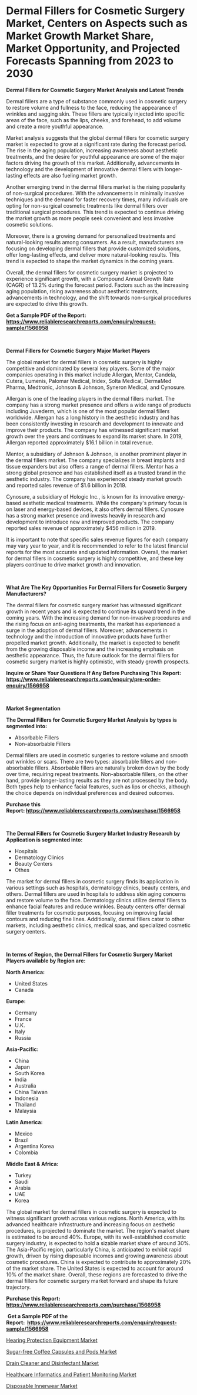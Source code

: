 <p><h1>Dermal Fillers for Cosmetic Surgery Market, Centers on Aspects such as Market Growth Market Share, Market Opportunity, and Projected Forecasts Spanning from 2023 to 2030</h1></p><p><strong>Dermal Fillers for Cosmetic Surgery Market Analysis and Latest Trends</strong></p>
<p><p>Dermal fillers are a type of substance commonly used in cosmetic surgery to restore volume and fullness to the face, reducing the appearance of wrinkles and sagging skin. These fillers are typically injected into specific areas of the face, such as the lips, cheeks, and forehead, to add volume and create a more youthful appearance.</p><p>Market analysis suggests that the global dermal fillers for cosmetic surgery market is expected to grow at a significant rate during the forecast period. The rise in the aging population, increasing awareness about aesthetic treatments, and the desire for youthful appearance are some of the major factors driving the growth of this market. Additionally, advancements in technology and the development of innovative dermal fillers with longer-lasting effects are also fueling market growth.</p><p>Another emerging trend in the dermal fillers market is the rising popularity of non-surgical procedures. With the advancements in minimally invasive techniques and the demand for faster recovery times, many individuals are opting for non-surgical cosmetic treatments like dermal fillers over traditional surgical procedures. This trend is expected to continue driving the market growth as more people seek convenient and less invasive cosmetic solutions.</p><p>Moreover, there is a growing demand for personalized treatments and natural-looking results among consumers. As a result, manufacturers are focusing on developing dermal fillers that provide customized solutions, offer long-lasting effects, and deliver more natural-looking results. This trend is expected to shape the market dynamics in the coming years.</p><p>Overall, the dermal fillers for cosmetic surgery market is projected to experience significant growth, with a Compound Annual Growth Rate (CAGR) of 13.2% during the forecast period. Factors such as the increasing aging population, rising awareness about aesthetic treatments, advancements in technology, and the shift towards non-surgical procedures are expected to drive this growth.</p></p>
<p><strong>Get a Sample PDF of the Report:&nbsp; <a href="https://www.reliableresearchreports.com/enquiry/request-sample/1566958">https://www.reliableresearchreports.com/enquiry/request-sample/1566958</a></strong></p>
<p>&nbsp;</p>
<p><strong>Dermal Fillers for Cosmetic Surgery Major Market Players</strong></p>
<p><p>The global market for dermal fillers in cosmetic surgery is highly competitive and dominated by several key players. Some of the major companies operating in this market include Allergan, Mentor, Candela, Cutera, Lumenis, Palomar Medical, Iridex, Solta Medical, DermaMed Pharma, Medtronic, Johnson & Johnson, Syneron Medical, and Cynosure.</p><p>Allergan is one of the leading players in the dermal fillers market. The company has a strong market presence and offers a wide range of products including Juvederm, which is one of the most popular dermal fillers worldwide. Allergan has a long history in the aesthetic industry and has been consistently investing in research and development to innovate and improve their products. The company has witnessed significant market growth over the years and continues to expand its market share. In 2019, Allergan reported approximately $16.1 billion in total revenue.</p><p>Mentor, a subsidiary of Johnson & Johnson, is another prominent player in the dermal fillers market. The company specializes in breast implants and tissue expanders but also offers a range of dermal fillers. Mentor has a strong global presence and has established itself as a trusted brand in the aesthetic industry. The company has experienced steady market growth and reported sales revenue of $1.6 billion in 2019.</p><p>Cynosure, a subsidiary of Hologic Inc., is known for its innovative energy-based aesthetic medical treatments. While the company's primary focus is on laser and energy-based devices, it also offers dermal fillers. Cynosure has a strong market presence and invests heavily in research and development to introduce new and improved products. The company reported sales revenue of approximately $456 million in 2019.</p><p>It is important to note that specific sales revenue figures for each company may vary year to year, and it is recommended to refer to the latest financial reports for the most accurate and updated information. Overall, the market for dermal fillers in cosmetic surgery is highly competitive, and these key players continue to drive market growth and innovation.</p></p>
<p>&nbsp;</p>
<p><strong>What Are The Key Opportunities For Dermal Fillers for Cosmetic Surgery Manufacturers?</strong></p>
<p><p>The dermal fillers for cosmetic surgery market has witnessed significant growth in recent years and is expected to continue its upward trend in the coming years. With the increasing demand for non-invasive procedures and the rising focus on anti-aging treatments, the market has experienced a surge in the adoption of dermal fillers. Moreover, advancements in technology and the introduction of innovative products have further propelled market growth. Additionally, the market is expected to benefit from the growing disposable income and the increasing emphasis on aesthetic appearance. Thus, the future outlook for the dermal fillers for cosmetic surgery market is highly optimistic, with steady growth prospects.</p></p>
<p><strong>Inquire or Share Your Questions If Any Before Purchasing This Report: <a href="https://www.reliableresearchreports.com/enquiry/pre-order-enquiry/1566958">https://www.reliableresearchreports.com/enquiry/pre-order-enquiry/1566958</a></strong></p>
<p>&nbsp;</p>
<p><strong>Market Segmentation</strong></p>
<p><strong>The Dermal Fillers for Cosmetic Surgery Market Analysis by types is segmented into:</strong></p>
<p><ul><li>Absorbable Fillers</li><li>Non-absorbable Fillers</li></ul></p>
<p><p>Dermal fillers are used in cosmetic surgeries to restore volume and smooth out wrinkles or scars. There are two types: absorbable fillers and non-absorbable fillers. Absorbable fillers are naturally broken down by the body over time, requiring repeat treatments. Non-absorbable fillers, on the other hand, provide longer-lasting results as they are not processed by the body. Both types help to enhance facial features, such as lips or cheeks, although the choice depends on individual preferences and desired outcomes.</p></p>
<p><strong>Purchase this Report:&nbsp;<a href="https://www.reliableresearchreports.com/purchase/1566958">https://www.reliableresearchreports.com/purchase/1566958</a></strong></p>
<p>&nbsp;</p>
<p><strong>The Dermal Fillers for Cosmetic Surgery Market Industry Research by Application is segmented into:</strong></p>
<p><ul><li>Hospitals</li><li>Dermatology Clinics</li><li>Beauty Centers</li><li>Othes</li></ul></p>
<p><p>The market for dermal fillers in cosmetic surgery finds its application in various settings such as hospitals, dermatology clinics, beauty centers, and others. Dermal fillers are used in hospitals to address skin aging concerns and restore volume to the face. Dermatology clinics utilize dermal fillers to enhance facial features and reduce wrinkles. Beauty centers offer dermal filler treatments for cosmetic purposes, focusing on improving facial contours and reducing fine lines. Additionally, dermal fillers cater to other markets, including aesthetic clinics, medical spas, and specialized cosmetic surgery centers.</p></p>
<p>&nbsp;</p>
<p><strong>In terms of Region, the Dermal Fillers for Cosmetic Surgery Market Players available by Region are:</strong></p>
<p>
    <p> <strong> North America: </strong>
        <ul>
            <li>United States</li>
            <li>Canada</li>
        </ul>
        </p> 
    <p> <strong> Europe: </strong>
        <ul>
            <li>Germany</li>
            <li>France</li>
            <li>U.K.</li>
            <li>Italy</li>
            <li>Russia</li>
        </ul>
        </p> 
    <p> <strong> Asia-Pacific: </strong>
        <ul>
            <li>China</li>
            <li>Japan</li>
            <li>South Korea</li>
            <li>India</li>
            <li>Australia</li>
            <li>China Taiwan</li>
            <li>Indonesia</li>
            <li>Thailand</li>
            <li>Malaysia</li>
        </ul>
        </p> 
    <p> <strong> Latin America: </strong>
        <ul>
            <li>Mexico</li>
            <li>Brazil</li>
            <li>Argentina Korea</li>
            <li>Colombia</li>
        </ul>
        </p> 
    <p> <strong> Middle East & Africa: </strong>
        <ul>
            <li>Turkey</li>
            <li>Saudi</li>
            <li>Arabia</li>
            <li>UAE</li>
            <li>Korea</li>
        </ul>
    </p>
    </p>
<p><p>The global market for dermal fillers in cosmetic surgery is expected to witness significant growth across various regions. North America, with its advanced healthcare infrastructure and increasing focus on aesthetic procedures, is projected to dominate the market. The region's market share is estimated to be around 40%. Europe, with its well-established cosmetic surgery industry, is expected to hold a sizable market share of around 30%. The Asia-Pacific region, particularly China, is anticipated to exhibit rapid growth, driven by rising disposable incomes and growing awareness about cosmetic procedures. China is expected to contribute to approximately 20% of the market share. The United States is expected to account for around 10% of the market share. Overall, these regions are forecasted to drive the dermal fillers for cosmetic surgery market forward and shape its future trajectory.</p></p>
<p><strong>Purchase this Report: <a href="https://www.reliableresearchreports.com/purchase/1566958">https://www.reliableresearchreports.com/purchase/1566958</a></strong></p>
<p>&nbsp;<strong>Get a Sample PDF of the Report:&nbsp;&nbsp;<a href="https://www.reliableresearchreports.com/enquiry/request-sample/1566958">https://www.reliableresearchreports.com/enquiry/request-sample/1566958</a></strong></p>
<p><strong></strong></p>
<p><p><a href="https://medium.com/@smriti.reportprime/hearing-protection-equipment-market-size-growth-forecast-2023-2030-a6417d828ac8">Hearing Protection Equipment Market</a></p><p><a href="https://www.linkedin.com/pulse/sugar-free-coffee-capsules-pods-market-size-2023-2030-gfpve/">Sugar-free Coffee Capsules and Pods Market</a></p><p><a href="https://www.linkedin.com/pulse/drain-cleaner-disinfectant-market-share-amp-new-trends-uh94e/">Drain Cleaner and Disinfectant Market</a></p><p><a href="https://medium.com/@maxinefeest1904/healthcare-informatics-and-patient-monitoring-market-size-growth-forecast-2023-2030-b47d7967bf13">Healthcare Informatics and Patient Monitoring Market</a></p><p><a href="https://www.linkedin.com/pulse/disposable-innerwear-market-size-share-amp-trends-analysis-jqrje/">Disposable Innerwear Market</a></p></p>